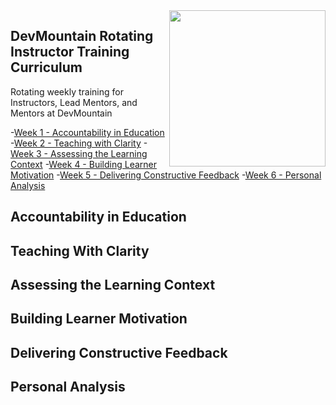 <img src="https://devmounta.in/img/logowhiteblue.png" width="250" align="right">

## DevMountain Rotating Instructor Training Curriculum
Rotating weekly training for Instructors, Lead Mentors, and Mentors at DevMountain

-[Week 1 - Accountability in Education](#week1)
-[Week 2 - Teaching with Clarity](#week2)
-[Week 3 - Assessing the Learning Context](#week3)
-[Week 4 - Building Learner Motivation](#week4)
-[Week 5 - Delivering Constructive Feedback](#week5)
-[Week 6 - Personal Analysis](#week6)


## <a name="week1"></a> Accountability in Education
## <a name="week2"></a> Teaching With Clarity
## <a name="week3"></a> Assessing the Learning Context
## <a name="week4"></a> Building Learner Motivation
## <a name="week5"></a> Delivering Constructive Feedback
## <a name="week6"></a> Personal Analysis